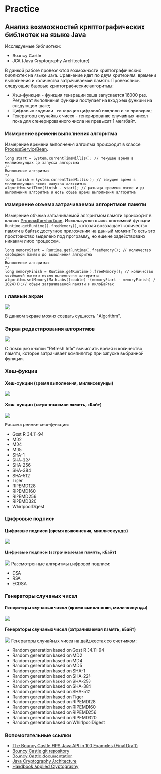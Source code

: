 # Practice
## Анализ возможностей криптографических библиотек на языке Java
Исследуемые библиотеки:
* Bouncy Castle
* JCA (Java Cryptography Architecture)

В данной работе проверяются возможности криптографических библиотек на языке Java. Сравнение идет по двум критериям: времени выполнения и количества затрачиваемой памяти.
Проверялись следующие базовые криптографческие алгоритмы:
* Хэш-функции - функция генерации хеша запускается 16000 раз. Результат выполнения функции поступает на вход хеш функции на следующем шаге;
* Цифровые подписи - генерация цифровой подписи и ее проверка;
* Генераторы случайных чисел - генерирование случайных чисел пока для сгенерированного числа не превысит 1 мегабайт.

### Измерение времени выполнения алгоритма
Измерение времени выполнения алгоитма происходит в классе [ProcessServiceBean](modules/core/src/com/company/practice/service/ProcessServiceBean.java).
```
long start = System.currentTimeMillis(); // текущее время в миллисекундах до запуска алгоритма
/*
Выполнение алгоритма
*/
long finish = System.currentTimeMillis(); // текущее время в миллисекундах после запуска алгоритма
algorithm.setTime(finish - start); // разница времени после и до выполнения алгоритма и есть общее время выполнения алгоритма
```

### Измерение объема затрачиваемой алгоритмом памяти
Измерение объема затрачиваемой алгоритмом памяти происходит в классе [ProcessServiceBean](modules/core/src/com/company/practice/service/ProcessServiceBean.java). Используется вызов системной функции `Runtime.getRuntime().freeMemory()`, которая возвращает количество памяти в байтах доступное приложению на данный момент.То есть это пространство выделено под программу, но еще не задействовано никаким либо процессом.
```
long memoryStart = Runtime.getRuntime().freeMemory(); // количество свободной памяти до выполнения алгоритма
/*
Выполнение алгоритма
*/
long memoryFinish = Runtime.getRuntime().freeMemory(); // количество свободной памяти после выполнения алгоритма
algorithm.setMemory(Math.abs((double) ((memoryStart - memoryFinish) / 1024)));// объем затрачиваемой памяти в килоБайтах
```

### Главный экран
![](images/main-screen.PNG)

В данном экране можно создать сущность "Algorithm".
### Экран редактирования алгоритмов
![](images/editor.PNG)

С помощью кнопки "Refresh Info" вычислить время и количество памяти, которое затрачивает компилятор при запуске выбранной функции.
### Хеш-фукции
#### Хеш-фукции (время выполнения, миллисекунды)
![](images/hash-functions-time.PNG)
#### Хеш-фукции (затрачиваемая память, кБайт)
![](images/hash-functions-memory.PNG)

Рассмотренные хеш-функции:
* Gost R 34.11-94
* MD2
* MD4
* MD5
* SHA-1
* SHA-224
* SHA-256
* SHA-384
* SHA-512
* Tiger
* RIPEMD128
* RIPEMD160
* RIPEMD256
* RIPEMD320
* WhirlpoolDigest
### Цифровые подписи
#### Цифровые подписи (время выполнения, миллисекунды)
![](images/sign-time.PNG)
#### Цифровые подписи (затрачиваемая память, кБайт)
![](images/sign-memory.PNG)
Рассмотренные алгоритмы цифровой подписи:
* DSA
* RSA
* ECDSA

### Генераторы случаных чисел
#### Генераторы случаных чисел (время выполнения, миллисекунды)
![](images/random-time.PNG)
#### Генераторы случаных чисел (затрачиваемая память, кБайт)
![](images/random-memory.PNG)
Генераторы случайных чисел на дайджестах со счетчиком:
* Random generation based on Gost R 34.11-94
* Random generation based on MD2
* Random generation based on MD4
* Random generation based on MD5
* Random generation based on SHA-1
* Random generation based on SHA-224
* Random generation based on SHA-256
* Random generation based on SHA-384
* Random generation based on SHA-512
* Random generation based on Tiger
* Random generation based on RIPEMD128
* Random generation based on RIPEMD160
* Random generation based on RIPEMD256
* Random generation based on RIPEMD320
* Random generation based on WhirlpoolDigest

### Вспомогательные ссылки
* [The Bouncy Castle FIPS Java API in 100 Examples (Final Draft)](https://www.bouncycastle.org/fips-java/BCFipsIn100.pdf)
* [Bouncy Castle git repository](https://github.com/bcgit/bc-java)
* [Bouncy Castle documentation](https://www.bouncycastle.org/documentation.html)
* [Java Cryptography Architecture](https://github.com/dsiproject/krypton)
* [Handbook Applied Cryptography](https://doc.lagout.org/network/3_Cryptography/CRC%20Press%20-%20Handbook%20of%20applied%20Cryptography.pdf)
